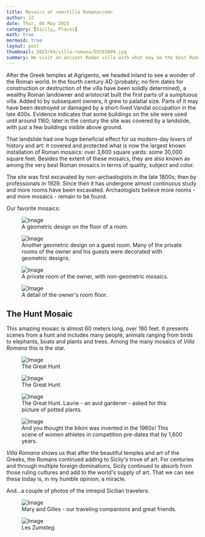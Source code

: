 ```yaml
---
title: Mosaics at <em>Villa Romana</em>
author: JZ
date: Thur, 04 May 2023
category: [Sicily, Places]
math: true
mermaid: true
layout: post
thumbnail: 2023/04/villa-romana/DSC03899.jpg
summary: We visit an ancient Roman villa with what may be the best Roman mosaics in the world, and a lot of them.
---
```

After the Greek temples at Agrigento, we headed inland to see a wonder of the Roman world. In the fourth century AD (probably; no firm dates for construction or destruction of the villa have been solidly determined), a wealthy Roman landowner and aristocrat built the first parts of a sumptuous villa. Added to by subsequent owners, it grew to palatial size. Parts of it may have been destroyed or damaged by a short-lived Vandal occupation in the late 400s. Evidence indicates that some buildings on the site were used until around 1160; later in the century the site was covered by a landslide, with just a few buildings visible above ground.

That landslide had one huge beneficial effect for us modern-day lovers of history and art: it covered and protected what is now the largest known installation of Roman mosaics: over 3,600 square yards: some 30,000 square feet. Besides the extent of these mosaics, they are also known as among the very best Roman mosaics in terms of quality, subject and color. 

The site was first excavated by non-archaologists in the late 1800s; then by professionals in 1929. Since then it has undergone almost continuous study and more rooms have been excavated. Archaologists believe more rooms - and more mosaics - remain to be found.

Our favorite mosaics:

<figure>
	<img class = "landscape" src="{{"/assets/images/2023/04/villa-romana/DSC03899.jpg" | prepend: site.baseurl  }}" alt="Image" />
	<figcaption>A geometric design on the floor of a room.</figcaption>
</figure>

<figure>
	<img class = "portrait" src="{{"/assets/images/2023/04/villa-romana/DSC03904.jpg" | prepend: site.baseurl  }}" alt="Image" />
	<figcaption>Another geometric design on a guest room. Many of the private rooms of the owner and his guests were decorated with geometric designs.</figcaption>
</figure>
<figure class = "landscape">
	<img class = "landscape" src="{{"/assets/images/2023/04/villa-romana/DSC03907.jpg" | prepend: site.baseurl  }}" alt="Image" />
	<figcaption>A private room of the owner, with non-geometric mosaics. </figcaption>
</figure>
<figure "portrait">
	<img class = "portrait" src="{{"/assets/images/2023/04/villa-romana/DSC03908.jpg" | prepend: site.baseurl  }}" alt="Image" />
	<figcaption>A detail of the owner's room floor.</figcaption>
</figure>

<h2>The Hunt Mosaic</h2> 
This amazing mosaic is almost 60 meters long, over 180 feet. It presents scenes from a hunt and includes many people, animals ranging from birds to elephants, boats and plants and trees. Among the many mosaics of <em>Villa Romana</em> this is the star.

<figure class = "landscape">
	<img class = "landscape" src="{{"/assets/images/2023/04/villa-romana/DSC03916.jpg" | prepend: site.baseurl  }}" alt="Image" />
	<figcaption>The Great Hunt</figcaption>
</figure>

<figure class = "landscape">
	<img class = "landscape" src="{{"/assets/images/2023/04/villa-romana/DSC03918.jpg" | prepend: site.baseurl  }}" alt="Image" />
	<figcaption>The Great Hunt</figcaption>
</figure>
<figure class = "landscape">
	<img class = "landscape" src="{{"/assets/images/2023/04/villa-romana/DSC03925.jpg" | prepend: site.baseurl  }}" alt="Image" />
	<figcaption>The Great Hunt. Laurie - an avid gardener - asked for this picture of potted plants.</figcaption>
</figure>
<figure class = "landscape">
	<img class = "landscape" src="{{"/assets/images/2023/04/villa-romana/DSC03920.jpg" | prepend: site.baseurl  }}" alt="Image" />
	<figcaption>And you thought the bikini was invented in the 1960s! This scene of women athletes in competition pre-dates that by 1,600 years.</figcaption>
</figure>

<em>Villa Romana</em> shows us that after the beautiful temples and art of the Greeks, the Romans continued adding to Sicily's trove of art. For centuries and through multiple foreign dominations, Sicily continued to absorb from those ruling cultures and add to the world's supply of art. That we can see these today is, in my humble opinion, a miracle.

And...a couple of photos of the intrepid Sicilian travelers:
<figure>
	<img class = "portrait" src="{{"/assets/images/2023/04/germain.jpg" | prepend: site.baseurl  }}" alt="Image" />
	<figcaption>Mary and Gilles - our traveling companions and great friends.</figcaption>
</figure>
<figure>
	<img class = "portrait" src="{{"/assets/images/2023/04/Us-agrigento.jpg" | prepend: site.baseurl  }}" alt="Image" />
	<figcaption>Les Zumsteg.</figcaption>
</figure>
